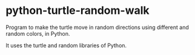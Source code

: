 # python-turtle-random-walk
Program to make the turtle move in random directions using different and random colors, in Python.

It uses the turtle and random libraries of Python.
